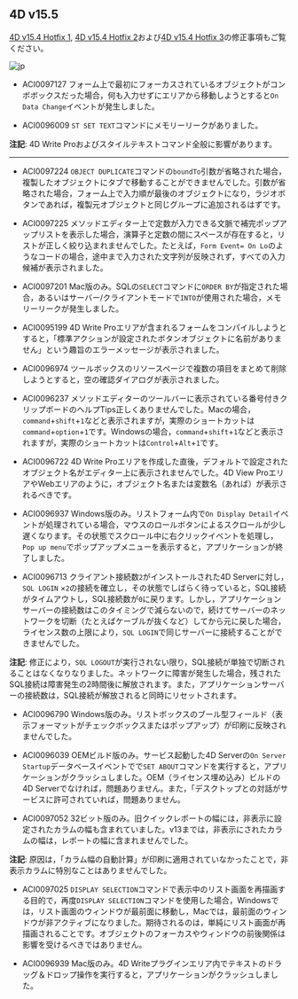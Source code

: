 ## 4D v15.5

[4D v15.4 Hotfix 1](https://github.com/4D-JP/release-notes/blob/master/v15/15.4/hf1/), [4D v15.4 Hotfix 2](https://github.com/4D-JP/release-notes/blob/master/v15/15.4/hf2/)および[4D v15.4 Hotfix 3](https://github.com/4D-JP/release-notes/blob/master/v15/15.4/hf3/)の修正事項もご覧ください。

![jp](https://cloud.githubusercontent.com/assets/10509075/16182979/016305e0-36e7-11e6-816b-2335cc6f0abb.png)

* ACI0097127 フォーム上で最初にフォーカスされているオブジェクトがコンボボックスだった場合，何も入力せずにエリアから移動しようとすると``On Data Change``イベントが発生しました。

* ACI0096009 ``ST SET TEXT``コマンドにメモリーリークがありました。

**注記**: 4D Write Proおよびスタイルテキストコマンド全般に影響があります。

---

* ACI0097224 ``OBJECT DUPLICATE``コマンドの``boundTo``引数が省略された場合，複製したオブジェクトにタブで移動することができませんでした。引数が省略された場合，フォーム上で入力順が最後のオブジェクトになり，ラジオボタンであれば，複製元オブジェクトと同じグループに追加されるはずです。

* ACI0097225 メソッドエディター上で定数が入力できる文脈で補完ポップアップリストを表示した場合，演算子と定数の間にスペースが存在すると，リストが正しく絞り込まれませんでした。たとえば，``Form Event= On Lo``のようなコードの場合，途中まで入力された文字列が反映されず，すべての入力候補が表示されました。

* ACI0097201 Mac版のみ。SQLの``SELECT``コマンドに``ORDER BY``が指定された場合，あるいはサーバー/クライアントモードで``INTO``が使用された場合，メモリーリークが発生しました。

* ACI0095199 4D Write Proエリアが含まれるフォームをコンパイルしようとすると，「標準アクションが設定されたボタンオブジェクトに名前がありません」という趣旨のエラーメッセージが表示されました。

* ACI0096974 ツールボックスのリソースページで複数の項目をまとめて削除しようとすると，空の確認ダイアログが表示されました。

* ACI0096237 メソッドエディターのツールバーに表示されている番号付きクリップボードのヘルプTips正しくありませんでした。Macの場合，``command``+``shift``+``1``などと表示されますが，実際のショートカットは``command``+``option``+``1``です。Windowsの場合，``command``+``shift``+``1``などと表示されますが，実際のショートカットは``Control``+``Alt``+``1``です。

* ACI0096722 4D Write Proエリアを作成した直後，デフォルトで設定されたオブジェクト名がエディター上に表示されませんでした。4D View ProエリアやWebエリアのように，オブジェクト名または変数名（あれば）が表示されるべきです。

* ACI0096937 Windows版のみ。リストフォーム内で``On Display Detail``イベントが処理されている場合，マウスのロールボタンによるスクロールが少し遅くなります。その状態でスクロール中に右クリックイベントを処理し，``Pop up menu``でポップアップメニューを表示すると，アプリケーションが終了しました。

* ACI0096713 クライアント接続数``2``がインストールされた4D Serverに対し，``SQL LOGIN`` ×``2``の接続を確立し，その状態でしばらく待っていると，SQL接続がタイムアウトし，SQL接続数が``0``に戻ります。しかし，アプリケーションサーバーの接続数はこのタイミングで減らないので，続けてサーバーのネットワークを切断（たとえばケーブルが抜くなど）してから元に戻した場合，ライセンス数の上限により，``SQL LOGIN``で同じサーバーに接続することができませんでした。

**注記**: 修正により，``SQL LOGOUT``が実行されない限り，SQL接続が単独で切断されることはなくなりなりました。ネットワークに障害が発生した場合，残されたSQL接続は障害発生の2時間後に解放されます。また，アプリケーションサーバーの接続数は，SQL接続が解放されると同時にリセットされます。

* ACI0096790 Windows版のみ。リストボックスのブール型フィールド（表示フォーマットがチェックボックスまたはポップアップ）が印刷に反映されませんでした。

* ACI0096039 OEMビルド版のみ。サービス起動した4D Serverの``On Server Startup``データベースイベントでで``SET ABOUT``コマンドを実行すると，アプリケーションがクラッシュしました。OEM（ライセンス埋め込み）ビルドの4D Serverでなければ，問題ありません。また，「デスクトップとの対話がサービスに許可されていれば，問題ありません。

* ACI0097052 32ビット版のみ。旧クイックレポートの幅には，非表示に設定されたカラムの幅も含まれていました。v13までは，非表示にされたカラムの幅は，レポートの幅に含まれませんでした。

**注記**: 原因は，「カラム幅の自動計算」が印刷に適用されていなかったことで，非表示カラムに特別なことはありませんでした。

* ACI0097025 ``DISPLAY SELECTION``コマンドで表示中のリスト画面を再描画する目的で，再度``DISPLAY SELECTION``コマンドを使用した場合，Windowsでは，リスト画面のウィンドウが最前面に移動し，Macでは，最前面のウィンドウが非アクティブになりました。期待されるのは，単純にリスト画面が再描画されることです。オブジェクトのフォーカスやウィンドウの前後関係は影響を受けるべきではありません。

* ACI0096939 Mac版のみ。4D Writeプラグインエリア内でテキストのドラッグ＆ドロップ操作を実行すると，アプリケーションがクラッシュしました。
